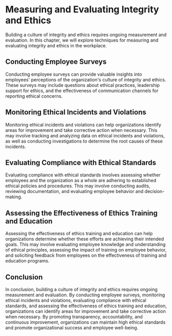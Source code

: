# Measuring and Evaluating Integrity and Ethics

Building a culture of integrity and ethics requires ongoing measurement and evaluation. In this chapter, we will explore techniques for measuring and evaluating integrity and ethics in the workplace.

Conducting Employee Surveys
---------------------------

Conducting employee surveys can provide valuable insights into employees' perceptions of the organization's culture of integrity and ethics. These surveys may include questions about ethical practices, leadership support for ethics, and the effectiveness of communication channels for reporting ethical concerns.

Monitoring Ethical Incidents and Violations
-------------------------------------------

Monitoring ethical incidents and violations can help organizations identify areas for improvement and take corrective action when necessary. This may involve tracking and analyzing data on ethical incidents and violations, as well as conducting investigations to determine the root causes of these incidents.

Evaluating Compliance with Ethical Standards
--------------------------------------------

Evaluating compliance with ethical standards involves assessing whether employees and the organization as a whole are adhering to established ethical policies and procedures. This may involve conducting audits, reviewing documentation, and evaluating employee behavior and decision-making.

Assessing the Effectiveness of Ethics Training and Education
------------------------------------------------------------

Assessing the effectiveness of ethics training and education can help organizations determine whether these efforts are achieving their intended goals. This may involve evaluating employee knowledge and understanding of ethical principles, assessing the impact of training on employee behavior, and soliciting feedback from employees on the effectiveness of training and education programs.

Conclusion
----------

In conclusion, building a culture of integrity and ethics requires ongoing measurement and evaluation. By conducting employee surveys, monitoring ethical incidents and violations, evaluating compliance with ethical standards, and assessing the effectiveness of ethics training and education, organizations can identify areas for improvement and take corrective action when necessary. By promoting transparency, accountability, and continuous improvement, organizations can maintain high ethical standards and promote organizational success and employee well-being.
